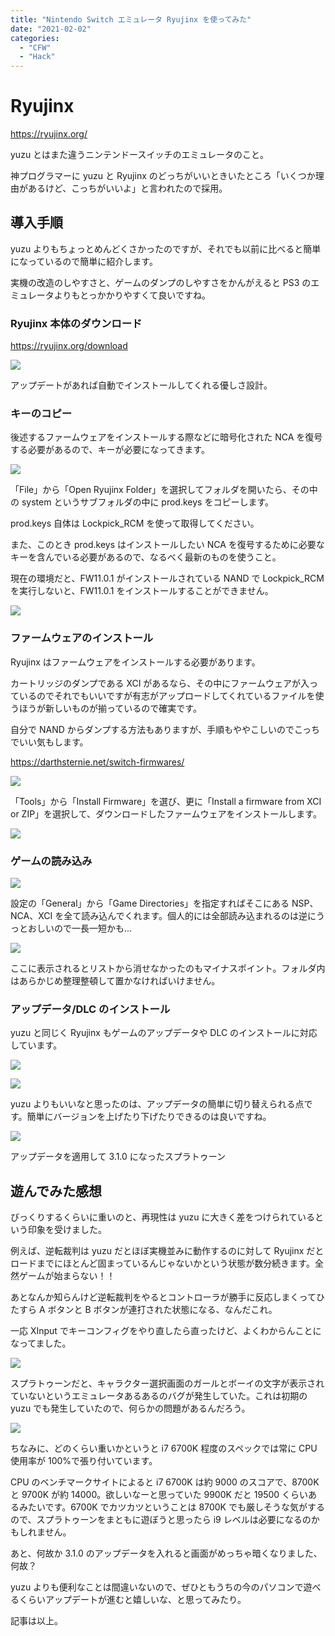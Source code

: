 ```yaml
---
title: "Nintendo Switch エミュレータ Ryujinx を使ってみた"
date: "2021-02-02"
categories:
  - "CFW"
  - "Hack"
---
```


# Ryujinx

https://ryujinx.org/

yuzu とはまた違うニンテンドースイッチのエミュレータのこと。

神プログラマーに yuzu と Ryujinx のどっちがいいときいたところ「いくつか理由があるけど、こっちがいいよ」と言われたので採用。

## 導入手順

yuzu よりもちょっとめんどくさかったのですが、それでも以前に比べると簡単になっているので簡単に紹介します。

実機の改造のしやすさと、ゲームのダンプのしやすさをかんがえると PS3 のエミュレータよりもとっかかりやすくて良いですね。

### Ryujinx 本体のダウンロード

https://ryujinx.org/download

![](https://pbs.twimg.com/media/EtM1tduVcAI5tTG?format=jpg&name=large)

アップデートがあれば自動でインストールしてくれる優しさ設計。

### キーのコピー

後述するファームウェアをインストールする際などに暗号化された NCA を復号する必要があるので、キーが必要になってきます。

![](https://pbs.twimg.com/media/EtNDjCDVoAAz9jW?format=jpg&name=large)

「File」から「Open Ryujinx Folder」を選択してフォルダを開いたら、その中の system というサブフォルダの中に prod.keys をコピーします。

prod.keys 自体は Lockpick_RCM を使って取得してください。

また、このとき prod.keys はインストールしたい NCA を復号するために必要なキーを含んでいる必要があるので、なるべく最新のものを使うこと。

現在の環境だと、FW11.0.1 がインストールされている NAND で Lockpick_RCM を実行しないと、FW11.0.1 をインストールすることができません。

![](https://pbs.twimg.com/media/EtNDfbJVoAAXSFT?format=jpg&name=large)

### ファームウェアのインストール

Ryujinx はファームウェアをインストールする必要があります。

カートリッジのダンプである XCI があるなら、その中にファームウェアが入っているのでそれでもいいですが有志がアップロードしてくれているファイルを使うほうが新しいものが揃っているので確実です。

自分で NAND からダンプする方法もありますが、手順もややこしいのでこっちでいい気もします。

https://darthsternie.net/switch-firmwares/

![](https://pbs.twimg.com/media/EtM51dLU4AA6ImB?format=jpg&name=large)

「Tools」から「Install Firmware」を選び、更に「Install a firmware from XCI or ZIP」を選択して、ダウンロードしたファームウェアをインストールします。

![](https://pbs.twimg.com/media/EtM8TUDVcAIEu0x?format=jpg&name=large)

### ゲームの読み込み

![](https://pbs.twimg.com/media/EtNEuFaVkAAKN-d?format=jpg&name=large)

設定の「General」から「Game Directories」を指定すればそこにある NSP、NCA、XCI を全て読み込んでくれます。個人的には全部読み込まれるのは逆にうっとおしいので一長一短かも...

![](https://pbs.twimg.com/media/EtM5wK0UYAEB3YS?format=jpg&name=large)

ここに表示されるとリストから消せなかったのもマイナスポイント。フォルダ内はあらかじめ整理整頓して置かなければいけません。

### アップデータ/DLC のインストール

yuzu と同じく Ryujinx もゲームのアップデータや DLC のインストールに対応しています。

![](https://pbs.twimg.com/media/EtNKFeqU0AAWh-r?format=jpg&name=large)

![](https://pbs.twimg.com/media/EtNKJMbVkAIhgwg?format=jpg&name=large)

yuzu よりもいいなと思ったのは、アップデータの簡単に切り替えられる点です。簡単にバージョンを上げたり下げたりできるのは良いですね。

![](https://pbs.twimg.com/media/EtNJ_eAU4AM7ZAu?format=jpg&name=large)

アップデータを適用して 3.1.0 になったスプラトゥーン

## 遊んでみた感想

びっくりするくらいに重いのと、再現性は yuzu に大きく差をつけられているという印象を受けました。

例えば、逆転裁判は yuzu だとほぼ実機並みに動作するのに対して Ryujinx だとロードまでにほとんど固まっているんじゃないかという状態が数分続きます。全然ゲームが始まらない！！

あとなんか知らんけど逆転裁判をやるとコントローラが勝手に反応しまくってひたすら A ボタンと B ボタンが連打された状態になる、なんだこれ。

一応 XInput でキーコンフィグをやり直したら直ったけど、よくわからんことになってました。

![](https://pbs.twimg.com/media/EtNI4VvVcAEeTn0?format=jpg&name=900x900)

スプラトゥーンだと、キャラクター選択画面のガールとボーイの文字が表示されていないというエミュレータあるあるのバグが発生していた。これは初期の yuzu でも発生していたので、何らかの問題があるんだろう。

![](https://pbs.twimg.com/media/EtNCDQDVcAQIkXS?format=jpg&name=large)

ちなみに、どのくらい重いかというと i7 6700K 程度のスペックでは常に CPU 使用率が 100%で張り付いています。

CPU のベンチマークサイトによると i7 6700K は約 9000 のスコアで、8700K と 9700K が約 14000。欲しいなーと思っていた 9900K だと 19500 くらいあるみたいです。6700K でカツカツということは 8700K でも厳しそうな気がするので、スプラトゥーンをまともに遊ぼうと思ったら i9 レベルは必要になるのかもしれません。

あと、何故か 3.1.0 のアップデータを入れると画面がめっちゃ暗くなりました、何故？

yuzu よりも便利なことは間違いないので、ぜひともうちの今のパソコンで遊べるくらいアップデートが進むと嬉しいな、と思ってみたり。

記事は以上。
